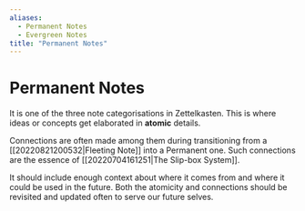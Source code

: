 ```yaml
---
aliases:
  - Permanent Notes
  - Evergreen Notes
title: "Permanent Notes"
---
```


# Permanent Notes

It is one of the three note categorisations in Zettelkasten. This is where ideas or concepts get elaborated in **atomic** details.

Connections are often made among them during transitioning from a [[20220821200532|Fleeting Note]] into a Permanent one. Such connections are the essence of [[20220704161251|The Slip-box System]].

It should include enough context about where it comes from and where it could be used in the future. Both the atomicity and connections should be revisited and updated often to serve our future selves.